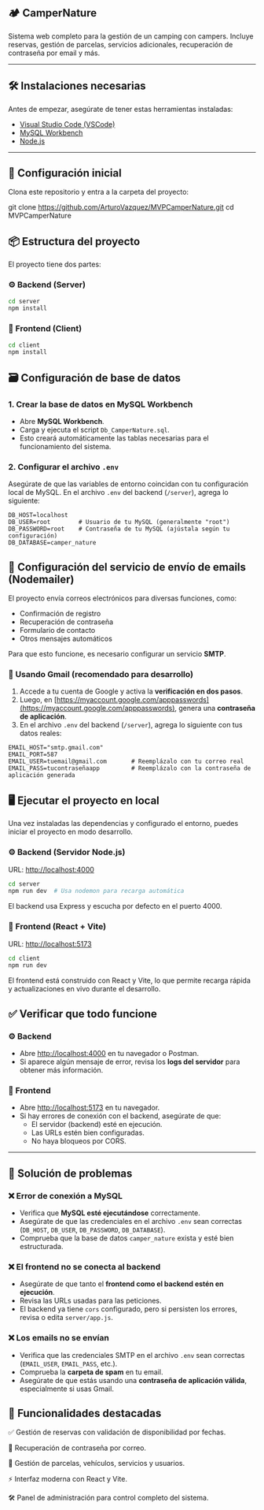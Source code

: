 ## 🏕️ CamperNature

Sistema web completo para la gestión de un camping con campers. Incluye reservas, gestión de parcelas, servicios adicionales, recuperación de contraseña por email y más.

---

## 🛠️ Instalaciones necesarias

Antes de empezar, asegúrate de tener estas herramientas instaladas:

- [Visual Studio Code (VSCode)](https://code.visualstudio.com/)
- [MySQL Workbench](https://dev.mysql.com/downloads/workbench/)
- [Node.js](https://nodejs.org/)

---

## 🚀 Configuración inicial

Clona este repositorio y entra a la carpeta del proyecto:

git clone https://github.com/ArturoVazquez/MVPCamperNature.git
cd MVPCamperNature

## 📦 Estructura del proyecto

El proyecto tiene dos partes:

### ⚙️ Backend (Server)
```bash
cd server
npm install
```

### 🎨 Frontend (Client)
```bash
cd client
npm install
```

## 🗃️ Configuración de base de datos

### 1. Crear la base de datos en MySQL Workbench

- Abre **MySQL Workbench**.
- Carga y ejecuta el script `Db_CamperNature.sql`.
- Esto creará automáticamente las tablas necesarias para el funcionamiento del sistema.

### 2. Configurar el archivo `.env`

Asegúrate de que las variables de entorno coincidan con tu configuración local de MySQL. En el archivo `.env` del backend (`/server`), agrega lo siguiente:

```env
DB_HOST=localhost
DB_USER=root        # Usuario de tu MySQL (generalmente "root")
DB_PASSWORD=root    # Contraseña de tu MySQL (ajústala según tu configuración)
DB_DATABASE=camper_nature
```

## 📧 Configuración del servicio de envío de emails (Nodemailer)

El proyecto envía correos electrónicos para diversas funciones, como:

- Confirmación de registro
- Recuperación de contraseña
- Formulario de contacto
- Otros mensajes automáticos

Para que esto funcione, es necesario configurar un servicio **SMTP**.

### 🔐 Usando Gmail (recomendado para desarrollo)

1. Accede a tu cuenta de Google y activa la **verificación en dos pasos**.
2. Luego, en [https://myaccount.google.com/apppasswords](https://myaccount.google.com/apppasswords), genera una **contraseña de aplicación**.
3. En el archivo `.env` del backend (`/server`), agrega lo siguiente con tus datos reales:

```env
EMAIL_HOST="smtp.gmail.com"
EMAIL_PORT=587
EMAIL_USER=tuemail@gmail.com       # Reemplázalo con tu correo real
EMAIL_PASS=tucontraseñaapp         # Reemplázalo con la contraseña de aplicación generada
```

## 🖥️ Ejecutar el proyecto en local

Una vez instaladas las dependencias y configurado el entorno, puedes iniciar el proyecto en modo desarrollo.

### ⚙️ Backend (Servidor Node.js)

URL: [http://localhost:4000](http://localhost:4000)

```bash
cd server
npm run dev  # Usa nodemon para recarga automática
```
El backend usa Express y escucha por defecto en el puerto 4000.

### 🎨 Frontend (React + Vite)

URL: [http://localhost:5173](http://localhost:5173)

```bash
cd client
npm run dev
```
El frontend está construido con React y Vite, lo que permite recarga rápida y actualizaciones en vivo durante el desarrollo.


## ✅ Verificar que todo funcione

### ⚙️ Backend

- Abre [http://localhost:4000](http://localhost:4000) en tu navegador o Postman.
- Si aparece algún mensaje de error, revisa los **logs del servidor** para obtener más información.

### 🎨 Frontend

- Abre [http://localhost:5173](http://localhost:5173) en tu navegador.
- Si hay errores de conexión con el backend, asegúrate de que:
  - El servidor (backend) esté en ejecución.
  - Las URLs estén bien configuradas.
  - No haya bloqueos por CORS.

---

## 🧰 Solución de problemas

### ❌ Error de conexión a MySQL

- Verifica que **MySQL esté ejecutándose** correctamente.
- Asegúrate de que las credenciales en el archivo `.env` sean correctas (`DB_HOST`, `DB_USER`, `DB_PASSWORD`, `DB_DATABASE`).
- Comprueba que la base de datos `camper_nature` exista y esté bien estructurada.

### ❌ El frontend no se conecta al backend

- Asegúrate de que tanto el **frontend como el backend estén en ejecución**.
- Revisa las URLs usadas para las peticiones.
- El backend ya tiene `cors` configurado, pero si persisten los errores, revisa o edita `server/app.js`.

### ❌ Los emails no se envían

- Verifica que las credenciales SMTP en el archivo `.env` sean correctas (`EMAIL_USER`, `EMAIL_PASS`, etc.).
- Comprueba la **carpeta de spam** en tu email.
- Asegúrate de que estás usando una **contraseña de aplicación válida**, especialmente si usas Gmail.

## 📌 Funcionalidades destacadas

✅ Gestión de reservas con validación de disponibilidad por fechas.

🔐 Recuperación de contraseña por correo.

🚐 Gestión de parcelas, vehículos, servicios y usuarios.

⚡ Interfaz moderna con React y Vite.

🛠️ Panel de administración para control completo del sistema.


